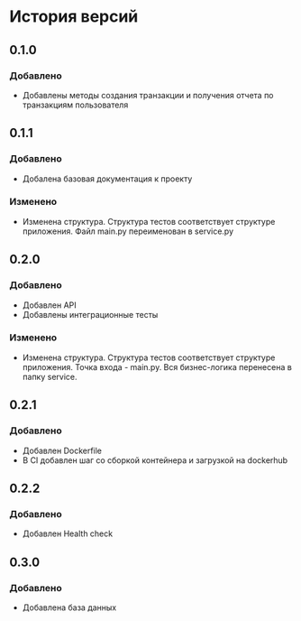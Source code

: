 # История версий

## 0.1.0
### Добавлено
- Добавлены методы создания транзакции и получения отчета по транзакциям пользователя

## 0.1.1
### Добавлено
- Добалена базовая документация к проекту
### Изменено
- Изменена структура. Структура тестов соответствует структуре приложения. Файл main.py переименован в service.py

## 0.2.0
### Добавлено
- Добавлен API
- Добавлены интеграционные тесты
### Изменено
- Изменена структура. Структура тестов соответствует структуре приложения. Точка входа - main.py. Вся бизнес-логика перенесена в папку service.

## 0.2.1
### Добавлено
- Добавлен Dockerfile
- В CI добавлен шаг со сборкой контейнера и загрузкой на dockerhub

## 0.2.2
### Добавлено
- Добавлен Health check

## 0.3.0
### Добавлено
- Добавлена база данных
